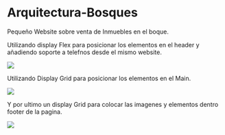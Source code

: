 # Arquitectura-Bosques

Pequeño Website sobre venta de Inmuebles en el boque. 

Utilizando display Flex para posicionar los elementos en el header y añadiendo soporte a telefnos desde el mismo website. 

<img src="https://i.postimg.cc/fbcPnbqR/Header.jpg"/> 

  Utilizando Display Grid para posicionar los elementos en el Main.
                                    
<img src="https://i.postimg.cc/FzzmHSwZ/Main.jpg"/>

Y por ultimo un display Grid para colocar las imagenes y elementos dentro footer de la pagina.

<img src="https://i.postimg.cc/90YxKgLg/Galeria-Footer.jpg"/>








